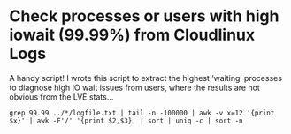 # Check processes or users with high iowait \(99.99%\) from Cloudlinux Logs



A handy script! I wrote this script to extract the highest ‘waiting’ processes to diagnose high IO wait issues from users, where the results are not obvious from the LVE stats…

```text
grep 99.99 ../*/logfile.txt | tail -n -100000 | awk -v x=12 '{print $x}' | awk -F'/' '{print $2,$3}' | sort | uniq -c | sort -n
```

